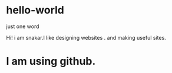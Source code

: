 # hello-world




just one word


Hi! i am snakar.I like designing websites .
and making useful sites.

# I am using github.
